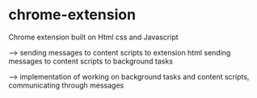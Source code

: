 # chrome-extension

Chrome extension built on Html css and Javascript


-->
sending messages to content scripts to extension html 
sending messages to content scripts to background tasks

--> implementation of working on background tasks and content scripts, communicating through messages
